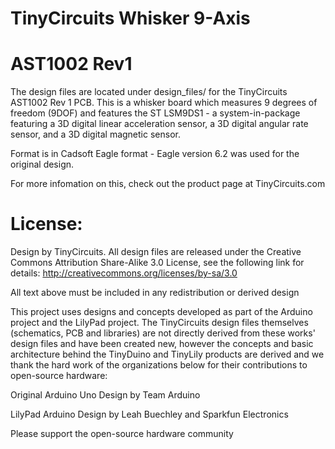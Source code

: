 # TinyCircuits Whisker 9-Axis
# AST1002 Rev1

The design files are located under design_files/ for the TinyCircuits AST1002 Rev 1 PCB. This is a whisker board which measures 9 degrees of freedom (9DOF) and features the ST LSM9DS1 - a system-in-package featuring a 3D digital linear acceleration sensor, a 3D digital angular rate sensor, and a 3D digital magnetic sensor.

Format is in Cadsoft Eagle format - Eagle version 6.2 was used for the original design.

For more infomation on this, check out the product page at TinyCircuits.com



# License:

Design by TinyCircuits.
All design files are released under the Creative Commons Attribution Share-Alike 3.0 License, see the following link for details: http://creativecommons.org/licenses/by-sa/3.0

All text above must be included in any redistribution or derived design

This project uses designs and concepts developed as part of the Arduino project and the LilyPad project.  The TinyCircuits design files themselves (schematics, PCB and libraries) are not directly derived from these works' design files and have been created new, however the concepts and basic architecture behind the TinyDuino and TinyLily products are derived and we thank the hard work of the organizations below for their contributions to open-source hardware:
  
Original Arduino Uno Design by Team Arduino

LilyPad Arduino Design by Leah Buechley and Sparkfun Electronics

Please support the open-source hardware community 
